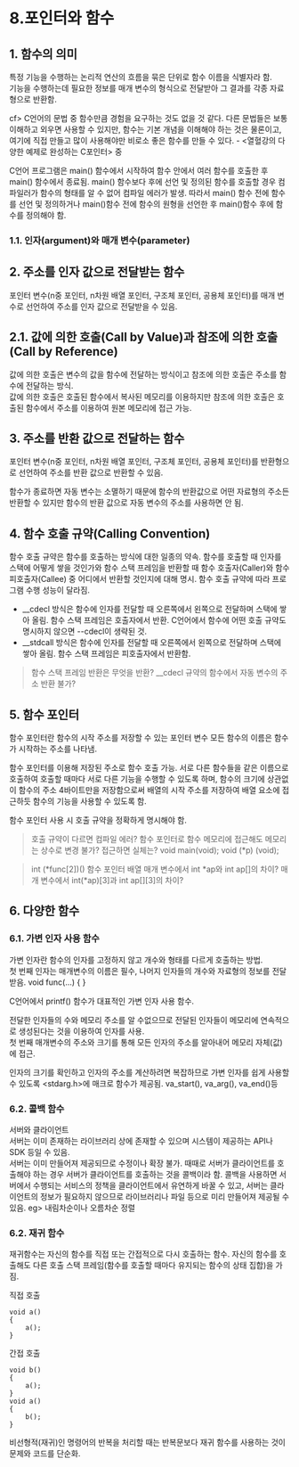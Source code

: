8.포인터와 함수
==============
## 1. 함수의 의미
특정 기능을 수행하는 논리적 연산의 흐름을 묶은 단위로 함수 이름을 식별자라 함.  
기능을 수행하는데 필요한 정보를 매개 변수의 형식으로 전달받아 그 결과를 각종 자료형으로 반환함.

cf> C언어의 문법 중 함수만큼 경험을 요구하는 것도 없을 것 같다. 다른 문법들은 보통 이해하고 외우면 사용할 수 있지만, 함수는 기본 개념을 이해해야 하는 것은 물론이고, 여기에 직접 만들고 많이 사용해야만 비로소 좋은 함수를 만들 수 있다. - <열혈강의 다양한 예제로 완성하는 C포인터> 중

C언어 프로그램은 main() 함수에서 시작하여 함수 안에서 여러 함수를 호출한 후 main() 함수에서 종료됨. main() 함수보다 후에 선언 및 정의된 함수를 호출할 경우 컴파일러가 함수의 형태를 알 수 없어 컴파일 에러가 발생. 따라서 main() 함수 전에 함수를 선언 및 정의하거나 main()함수 전에 함수의 원형을 선언한 후 main()함수 후에 함수를 정의해야 함.

### 1.1. 인자(argument)와 매개 변수(parameter)


## 2. 주소를 인자 값으로 전달받는 함수
포인터 변수(n중 포인터, n차원 배열 포인터, 구조체 포인터, 공용체 포인터)를 매개 변수로 선언하여 주소를 인자 값으로 전달받을 수 있음.

## 2.1. 값에 의한 호출(Call by Value)과 참조에 의한 호출(Call by Reference)
값에 의한 호출은 변수의 값을 함수에 전달하는 방식이고 참조에 의한 호출은 주소를 함수에 전달하는 방식.  
값에 의한 호출은 호출된 함수에서 복사된 메모리를 이용하지만 참조에 의한 호출은 호출된 함수에서 주소를 이용하여 원본 메모리에 접근 가능. 

## 3. 주소를 반환 값으로 전달하는 함수
포인터 변수(n중 포인터, n차원 배열 포인터, 구조체 포인터, 공용체 포인터)를 반환형으로 선언하여 주소를 반환 값으로 반환할 수 있음. 

함수가 종료하면 자동 변수는 소멸하기 때문에 함수의 반환값으로 어떤 자료형의 주소든 반환할 수 있지만 함수의 반환 값으로 자동 변수의 주소를 사용하면 안 됨. 

## 4. 함수 호출 규약(Calling Convention)
함수 호출 규약은 함수를 호출하는 방식에 대한 일종의 약속.
함수를 호출할 때 인자를 스택에 어떻게 쌓을 것인가와 함수 스택 프레임을 반환할 때 함수 호출자(Caller)와 함수 피호출자(Callee) 중 어디에서 반환할 것인지에 대해 명시.
함수 호출 규약에 따라 프로그램 수행 성능이 달라짐.
* __cdecl 방식은 함수에 인자를 전달할 때 오른쪽에서 왼쪽으로 전달하며 스택에 쌓아 올림. 함수 스택 프레임은 호출자에서 반환. C언어에서 함수에 어떤 호출 규약도 명시하지 않으면 --cdecl이 생략된 것.
* __stdcall 방식은 함수에 인자를 전달할 때 오른쪽에서 왼쪽으로 전달하며 스택에 쌓아 올림. 함수 스택 프레임은 피호출자에서 반환함.

> 함수 스택 프레임 반환은 무엇을 반환? __cdecl 규약의 함수에서 자동 변수의 주소 반환 불가?

## 5. 함수 포인터
함수 포인터란 함수의 시작 주소를 저장할 수 있는 포인터 변수
모든 함수의 이름은 함수가 시작하는 주소를 나타냄.

함수 포인터를 이용해 저장된 주소로 함수 호출 가능.
서로 다른 함수들을 같은 이름으로 호출하여 호출할 때마다 서로 다른 기능을 수행할 수 있도록 하며,
함수의 크기에 상관없이 함수의 주소 4바이트만을 저장함으로써 배열의 시작 주소를 저장하여 배열 요소에 접근하듯 함수의 기능을 사용할 수 있도록 함.

함수 포인터 사용 시 호출 규약을 정확하게 명시해야 함. 
> 호출 규약이 다르면 컴파일 에러?
> 함수 포인터로 함수 메모리에 접근해도 메모리는 상수로 변경 불가? 접근하면 실체는?
    void main(void);
    void (*p) (void);

> int (*func[2])() 함수 포인터 배열
> 매개 변수에서 int *ap와 int ap[]의 차이?
> 매개 변수에서 int(*ap)[3]과 int ap[][3]의 차이?

## 6. 다양한 함수
### 6.1. 가변 인자 사용 함수
가변 인자란 함수의 인자를 고정하지 않고 개수와 형태를 다르게 호출하는 방법.  
첫 번째 인자는 매개변수의 이름은 필수, 나머지 인자들의 개수와 자료형의 정보를 전달받음.
    void func(...)
    {
    }

C언어에서 printf() 함수가 대표적인 가변 인자 사용 함수.

전달한 인자들의 수와 메모리 주소를 알 수없으므로 전달된 인자들이 메모리에 연속적으로 생성된다는 것을 이용하여 인자를 사용.  
첫 번째 매개변수의 주소와 크기를 통해 모든 인자의 주소를 알아내어 메모리 자체(값)에 접근.

인자의 크기를 확인하고 인자의 주소를 계산하려면 복잡하므로 가변 인자를 쉽게 사용할 수 있도록 <stdarg.h>에 매크로 함수가 제공됨. va_start(), va_arg(), va_end()등

### 6.2. 콜백 함수
서버와 클라이언트  
서버는 이미 존재하는 라이브러리 상에 존재할 수 있으며 시스템이 제공하는 API나 SDK 등일 수 있음.  
서버는 이미 만들어져 제공되므로 수정이나 확장 불가.
때때로 서버가 클라이언트를 호출해야 하는 경우 서버가 클라이언트를 호출하는 것을 콜백이라 함.
콜백을 사용하면 서버에서 수행되는 서비스의 정책을 클라이언트에서 유연하게 바꿀 수 있고, 서버는 클라이언트의 정보가 필요하지 않으므로 라이브러리나 파일 등으로 미리 만들어져 제공될 수 있음.
eg> 내림차순이나 오름차순 정렬

### 6.2. 재귀 함수
재귀함수는 자신의 함수를 직접 또는 간접적으로 다시 호출하는 함수. 
자신의 함수를 호출해도 다른 호출 스택 프레임(함수를 호출할 때마다 유지되는 함수의 상태 집합)을 가짐.

직접 호출

    void a()
    {
        a();
    }

간접 호출

    void b()
    {
        a();
    }    
    void a()
    {
        b();
    }

비선형적(재귀)인 명령어의 반복을 처리할 때는 반복문보다 재귀 함수를 사용하는 것이 문제와 코드를 단순화.